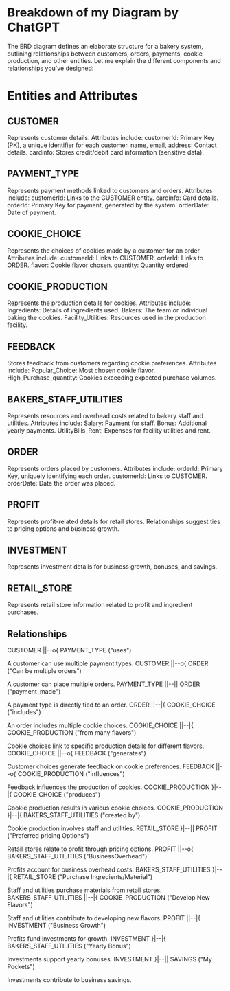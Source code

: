 # Breakdown of my Diagram by ChatGPT

The ERD diagram defines an elaborate structure for a bakery system, outlining relationships between customers, orders, payments, cookie production, and other entities. Let me explain the different components and relationships you've designed:

# Entities and Attributes

## CUSTOMER
Represents customer details.
Attributes include:
customerId: Primary Key (PK), a unique identifier for each customer.
name, email, address: Contact details.
cardinfo: Stores credit/debit card information (sensitive data).

## PAYMENT_TYPE
Represents payment methods linked to customers and orders.
Attributes include:
customerId: Links to the CUSTOMER entity.
cardinfo: Card details.
orderId: Primary Key for payment, generated by the system.
orderDate: Date of payment.

## COOKIE_CHOICE
Represents the choices of cookies made by a customer for an order.
Attributes include:
customerId: Links to CUSTOMER.
orderId: Links to ORDER.
flavor: Cookie flavor chosen.
quantity: Quantity ordered.

## COOKIE_PRODUCTION
Represents the production details for cookies.
Attributes include:
Ingredients: Details of ingredients used.
Bakers: The team or individual baking the cookies.
Facility_Utilities: Resources used in the production facility.

## FEEDBACK
Stores feedback from customers regarding cookie preferences.
Attributes include:
Popular_Choice: Most chosen cookie flavor.
High_Purchase_quantity: Cookies exceeding expected purchase volumes.

## BAKERS_STAFF_UTILITIES
Represents resources and overhead costs related to bakery staff and utilities.
Attributes include:
Salary: Payment for staff.
Bonus: Additional yearly payments.
UtilityBills_Rent: Expenses for facility utilities and rent.

## ORDER
Represents orders placed by customers.
Attributes include:
orderId: Primary Key, uniquely identifying each order.
customerId: Links to CUSTOMER.
orderDate: Date the order was placed.

## PROFIT
Represents profit-related details for retail stores.
Relationships suggest ties to pricing options and business growth.

## INVESTMENT
Represents investment details for business growth, bonuses, and savings.

## RETAIL_STORE
Represents retail store information related to profit and ingredient purchases.

## Relationships

CUSTOMER ||--o{ PAYMENT_TYPE ("uses")

A customer can use multiple payment types.
CUSTOMER ||--o{ ORDER ("Can be multiple orders")

A customer can place multiple orders.
PAYMENT_TYPE ||--|| ORDER ("payment_made")

A payment type is directly tied to an order.
ORDER ||--|{ COOKIE_CHOICE ("includes")

An order includes multiple cookie choices.
COOKIE_CHOICE ||--|{ COOKIE_PRODUCTION ("from many flavors")

Cookie choices link to specific production details for different flavors.
COOKIE_CHOICE ||--o{ FEEDBACK ("generates")

Customer choices generate feedback on cookie preferences.
FEEDBACK ||--o{ COOKIE_PRODUCTION ("influences")

Feedback influences the production of cookies.
COOKIE_PRODUCTION }|--|{ COOKIE_CHOICE ("produces")

Cookie production results in various cookie choices.
COOKIE_PRODUCTION }|--|{ BAKERS_STAFF_UTILITIES ("created by")

Cookie production involves staff and utilities.
RETAIL_STORE }|--|| PROFIT ("Preferred pricing Options")

Retail stores relate to profit through pricing options.
PROFIT ||--o{ BAKERS_STAFF_UTILITIES ("BusinessOverhead")

Profits account for business overhead costs.
BAKERS_STAFF_UTILITIES }|--|{ RETAIL_STORE ("Purchase Ingredients/Material")

Staff and utilities purchase materials from retail stores.
BAKERS_STAFF_UTILITIES ||--|{ COOKIE_PRODUCTION ("Develop New Flavors")

Staff and utilities contribute to developing new flavors.
PROFIT ||--|{ INVESTMENT ("Business Growth")

Profits fund investments for growth.
INVESTMENT }|--|{ BAKERS_STAFF_UTILITIES ("Yearly Bonus")

Investments support yearly bonuses.
INVESTMENT }|--|| SAVINGS ("My Pockets")

Investments contribute to business savings.